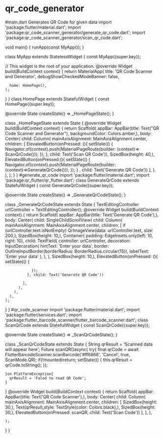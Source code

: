 # qr_code_generator
#main.dart
Generates QR Code for given data
import 'package:flutter/material.dart';
import 'package:qr_code_scanner_generator/generate_qr_code.dart';
import 'package:qr_code_scanner_generator/scan_qr_code.dart';

void main() {
  runApp(const MyApp());
}

class MyApp extends StatelessWidget {
  const MyApp({super.key});

  // This widget is the root of your application.
  @override
  Widget build(BuildContext context) {
    return MaterialApp(
      title: 'QR Code Scanner and Generator',
      debugShowCheckedModeBanner: false,

      home: HomePage(),
    );
    
  }
}
class HomePage extends StatefulWidget {
  const HomePage({super.key});

  @override
  State<HomePage> createState() => _HomePageState();
}

class _HomePageState extends State<HomePage> {
  @override
  Widget build(BuildContext context) {
    return Scaffold(
      appBar: AppBar(title: Text("QR Code Scanner and Generator"), backgroundColor: Colors.amber,),
      body: Center(
        child: Column(
          mainAxisAlignment: MainAxisAlignment.center,
          children: [
            ElevatedButton(onPressed: (){
              setState(() {
                Navigator.of(context).push(MaterialPageRoute(builder: (context)=> ScanQrCode()));
              });
            }, child: Text('Scan QR Code')),
            SizedBox(height: 40,),
            ElevatedButton(onPressed:(){
              setState(() {
                Navigator.of(context).push(MaterialPageRoute(builder: (context)=>GenerateQrCode()));
              });
            } , child: Text('Generate QR Code'))
          ],
        ),
      ),
    );
  }
}
#generate_qr_code
import 'package:flutter/material.dart';
import 'package:qr_flutter/qr_flutter.dart';
class GenerateQrCode extends StatefulWidget {
  const GenerateQrCode({super.key});

  @override
  State<GenerateQrCode> createState() => _GenerateQrCodeState();
}

class _GenerateQrCodeState extends State<GenerateQrCode> {
  TextEditingController urlController = TextEditingController();
  @override
  Widget build(BuildContext context) {
    return Scaffold(
      appBar: AppBar(title: Text('Generate QR Code'),),
      body: Center(
        child: SingleChildScrollView(
          child: Column(
            mainAxisAlignment: MainAxisAlignment.center,
            children: [
              if (urlController.text.isNotEmpty)
                QrImageView(data: urlController.text, size: 200,),
              SizedBox(height: 10,),
              Container(
                padding: EdgeInsets.only(left: 10, right: 10),
                child: TextField(
                  controller: urlController,
                  decoration: InputDecoration(
                    hintText: 'Enter your data',
                    border: OutlineInputBorder(borderRadius: BorderRadius.circular(15)),
                    labelText: 'Enter your data'
                  ),
                ),
              ),
              SizedBox(height: 10,),
              ElevatedButton(onPressed: (){
                setState(() {

                });
              }, child: Text('Generate QR Code'))

            ],
          ),
        ),
      ),
    );
  }
}
#qr_code_scanner
import 'package:flutter/material.dart';
import 'package:flutter/services.dart';
import 'package:flutter_barcode_scanner/flutter_barcode_scanner.dart';
class ScanQrCode extends StatefulWidget {
  const ScanQrCode({super.key});

  @override
  State<ScanQrCode> createState() => _ScanQrCodeState();
}

class _ScanQrCodeState extends State<ScanQrCode> {
  String qrResult = 'Scanned data will appear here';
  Future<void> scanQR()async{
    try{
      final qrCode = await FlutterBarcodeScanner.scanBarcode('#ff6666', 'Cancel', true, ScanMode.QR);
      if(!mounted)return;
      setState(() {
        this.qrResult = qrCode.toString();
      });

    }on PlatformException{
      qrResult = 'Faled to read QR Code';
    }

  }
  @override
  Widget build(BuildContext context) {
    return Scaffold(
      appBar: AppBar(title: Text('QR Code Scanner'),),
      body: Center(
        child: Column(
          mainAxisAlignment: MainAxisAlignment.center,
          children: [
            SizedBox(height: 30,),
            Text(qrResult,style: TextStyle(color: Colors.black),),
            SizedBox(height: 30,),
            ElevatedButton(onPressed: scanQR, child: Text('Scan Code'))
          ],
        ),
      ),

    );
  }
}

